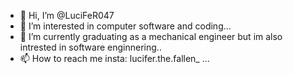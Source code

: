 - 👋 Hi, I’m @LuciFeR047
- 👀 I’m interested in computer software and coding...
- 🌱 I’m currently graduating as a mechanical engineer but im also intrested in software enginnering..
- 📫 How to reach me insta: lucifer.the.fallen_ ...
<!---
LuciFeR047/LuciFeR047 is a ✨ special ✨ repository because its `README.md` (this file) appears on your GitHub profile.
You can click the Preview link to take a look at your changes.
--->
